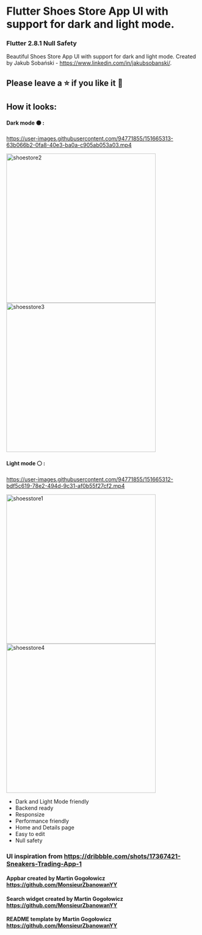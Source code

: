 # Flutter Shoes Store App UI with support for dark and light mode.
### Flutter 2.8.1 Null Safety
Beautiful Shoes Store App UI with support for dark and light mode. Created by Jakub Sobański - https://www.linkedin.com/in/jakubsobanski/.
## Please leave a ⭐ if you like it 💙
## How it looks:

#### Dark mode ⚫ :

https://user-images.githubusercontent.com/94771855/151665313-63b066b2-0fa8-40e3-ba0a-c905ab053a03.mp4

<img width="391" alt="shoestore2" src="https://user-images.githubusercontent.com/94771855/151665102-18a31778-9cbe-4b9f-a339-d83487530c9b.png">
<img width="391" alt="shoesstore3" src="https://user-images.githubusercontent.com/94771855/151665114-f58f901d-dc94-40a9-bd76-e82778a352d9.png">

#### Light mode ⚪ :


https://user-images.githubusercontent.com/94771855/151665312-bdf5c619-78e2-494d-9c31-af0b55f27cf2.mp4


<img width="391" alt="shoesstore1" src="https://user-images.githubusercontent.com/94771855/151665040-1b93a7b3-b703-4664-951d-7a640a71aaab.png">
<img width="391" alt="shoesstore4" src="https://user-images.githubusercontent.com/94771855/151665036-3165005d-db9f-4d6c-a842-e9be45378a8d.png">

- Dark and Light Mode friendly
- Backend ready
- Responsize
- Performance friendly
- Home and Details page
- Easy to edit
- Null safety

### UI inspiration from https://dribbble.com/shots/17367421-Sneakers-Trading-App-1
#### Appbar created by Martin Gogołowicz https://github.com/MonsieurZbanowanYY
#### Search widget created by Martin Gogołowicz https://github.com/MonsieurZbanowanYY
#### README template by Martin Gogołowicz https://github.com/MonsieurZbanowanYY

